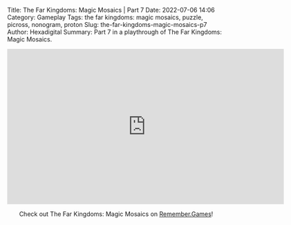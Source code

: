 Title: The Far Kingdoms: Magic Mosaics | Part 7
Date: 2022-07-06 14:06
Category: Gameplay
Tags: the far kingdoms: magic mosaics, puzzle, picross, nonogram, proton
Slug: the-far-kingdoms-magic-mosaics-p7
Author: Hexadigital
Summary: Part 7 in a playthrough of The Far Kingdoms: Magic Mosaics.

<center><iframe src="https://www.youtube.com/embed/crpTHaGSe_8?feature=oembed" allow="accelerometer; autoplay; encrypted-media; gyroscope; picture-in-picture" width="640" height="360" frameborder="0"></iframe>

Check out The Far Kingdoms: Magic Mosaics on [Remember.Games](https://remember.games/game/1211/)!</center>